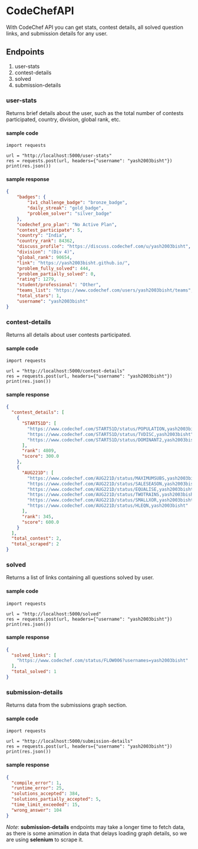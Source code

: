 # CodeChefAPI
With CodeChef API you can get stats, contest details, all solved question links, and submission details for any user.

## Endpoints
1. user-stats
2. contest-details
3. solved
4. submission-details

### user-stats
Returns brief details about the user, such as the total number of contests participated, country, division, global rank, etc.

#### sample code
```pycon
import requests

url = "http://localhost:5000/user-stats"
res = requests.post(url, headers={"username": "yash2003bisht"})
print(res.json())
```

#### sample response
```json lines
{
    "badges": {
        "1v1_challenge_badge": "bronze_badge",
        "daily_streak": "gold_badge",
        "problem_solver": "silver_badge"
    },
    "codechef_pro_plan": "No Active Plan",
    "contest_participate": 5,
    "country": "India",
    "country_rank": 84362,
    "discuss_profile": "https://discuss.codechef.com/u/yash2003bisht",
    "division": "(Div 4)",
    "global_rank": 90654,
    "link": "https://yash2003bisht.github.io/",
    "problem_fully_solved": 444,
    "problem_partially_solved": 0,
    "rating": 1279,
    "student/professional": "Other",
    "teams_list": "https://www.codechef.com/users/yash2003bisht/teams",
    "total_stars": 1,
    "username": "yash2003bisht"
}
```

### contest-details
Returns all details about user contests participated.

#### sample code
```pycon
import requests

url = "http://localhost:5000/contest-details"
res = requests.post(url, headers={"username": "yash2003bisht"})
print(res.json())
```

#### sample response
```json lines
{
  "contest_details": [
    {
      "START51D": [
        "https://www.codechef.com/START51D/status/POPULATION,yash2003bisht",
        "https://www.codechef.com/START51D/status/TVDISC,yash2003bisht",
        "https://www.codechef.com/START51D/status/DOMINANT2,yash2003bisht"
      ],
      "rank": 4809,
      "score": 300.0
    },
    {
      "AUG221D": [
        "https://www.codechef.com/AUG221D/status/MAXIMUMSUBS,yash2003bisht",
        "https://www.codechef.com/AUG221D/status/SALESEASON,yash2003bisht",
        "https://www.codechef.com/AUG221D/status/EQUALISE,yash2003bisht",
        "https://www.codechef.com/AUG221D/status/TWOTRAINS,yash2003bisht",
        "https://www.codechef.com/AUG221D/status/SMALLXOR,yash2003bisht",
        "https://www.codechef.com/AUG221D/status/HLEQN,yash2003bisht"
      ],
      "rank": 345,
      "score": 600.0
    }
  ],
  "total_contest": 2,
  "total_scraped": 2
}
```

### solved
Returns a list of links containing all questions solved by user.

#### sample code
```pycon
import requests

url = "http://localhost:5000/solved"
res = requests.post(url, headers={"username": "yash2003bisht"})
print(res.json())
```

#### sample response
```json lines
{
  "solved_links": [
    "https://www.codechef.com/status/FLOW006?usernames=yash2003bisht"
  ],
  "total_solved": 1
}
```

### submission-details
Returns data from the submissions graph section.

#### sample code
```pycon
import requests

url = "http://localhost:5000/submission-details"
res = requests.post(url, headers={"username": "yash2003bisht"})
print(res.json())
```

#### sample response
```json lines
{
  "compile_error": 1,
  "runtime_error": 25,
  "solutions_accepted": 384,
  "solutions_partially_accepted": 5,
  "time_limit_exceeded": 15,
  "wrong_answer": 104
}
```

*Note*: **submission-details** endpoints may take a longer time to fetch data, as there is some animation in data that delays loading graph details, so we are using **selenium** to scrape it.

